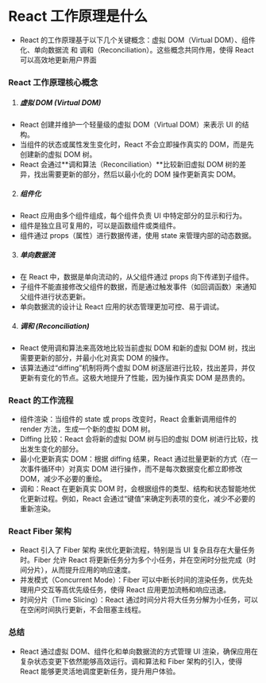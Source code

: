 # React 工作原理是什么

- React 的工作原理基于以下几个关键概念：虚拟 DOM（Virtual DOM）、组件化、单向数据流 和 调和（Reconciliation）。这些概念共同作用，使得 React 可以高效地更新用户界面

### React 工作原理核心概念

1. ##### 虚拟 DOM (Virtual DOM)

- React 创建并维护一个轻量级的虚拟 DOM（Virtual DOM）来表示 UI 的结构。
- 当组件的状态或属性发生变化时，React 不会立即操作真实的 DOM，而是先创建新的虚拟 DOM 树。
- React 会通过**调和算法（Reconciliation）**比较新旧虚拟 DOM 树的差异，找出需要更新的部分，然后以最小化的 DOM 操作更新真实 DOM。

2. ##### 组件化

- React 应用由多个组件组成，每个组件负责 UI 中特定部分的显示和行为。
- 组件是独立且可复用的，可以是函数组件或类组件。
- 组件通过 props（属性）进行数据传递，使用 state 来管理内部的动态数据。

3. ##### 单向数据流

- 在 React 中，数据是单向流动的，从父组件通过 props 向下传递到子组件。
- 子组件不能直接修改父组件的数据，而是通过触发事件（如回调函数）来通知父组件进行状态更新。
- 单向数据流的设计让 React 应用的状态管理更加可控、易于调试。

4. ##### 调和 (Reconciliation)

- React 使用调和算法来高效地比较当前虚拟 DOM 和新的虚拟 DOM 树，找出需要更新的部分，并最小化对真实 DOM 的操作。
- 该算法通过“diffing”机制将两个虚拟 DOM 树逐层进行比较，找出差异，并仅更新有变化的节点。这极大地提升了性能，因为操作真实 DOM 是昂贵的。

### React 的工作流程

- 组件渲染：当组件的 state 或 props 改变时，React 会重新调用组件的 render 方法，生成一个新的虚拟 DOM 树。
- Diffing 比较：React 会将新的虚拟 DOM 树与旧的虚拟 DOM 树进行比较，找出发生变化的部分。
- 最小化更新真实 DOM：根据 diffing 结果，React 通过批量更新的方式（在一次事件循环中）对真实 DOM 进行操作，而不是每次数据变化都立即修改 DOM，减少不必要的重绘。
- 调和：React 在更新真实 DOM 时，会根据组件的类型、结构和状态智能地优化更新过程。例如，React 会通过“键值”来确定列表项的变化，减少不必要的重新渲染。

### React Fiber 架构

- React 引入了 Fiber 架构 来优化更新流程，特别是当 UI 复杂且存在大量任务时。Fiber 允许 React 将更新任务分为多个小任务，并在空闲时分批完成（时间分片），从而提升应用的响应速度。
- 并发模式（Concurrent Mode）：Fiber 可以中断长时间的渲染任务，优先处理用户交互等高优先级任务，使得 React 应用更加流畅和响应迅速。
- 时间分片（Time Slicing）：React 通过时间分片将大任务分解为小任务，可以在空闲时间执行更新，不会阻塞主线程。

### 总结
- React 通过虚拟 DOM、组件化和单向数据流的方式管理 UI 渲染，确保应用在复杂状态变更下依然能够高效运行。调和算法和 Fiber 架构的引入，使得 React 能够更灵活地调度更新任务，提升用户体验。
